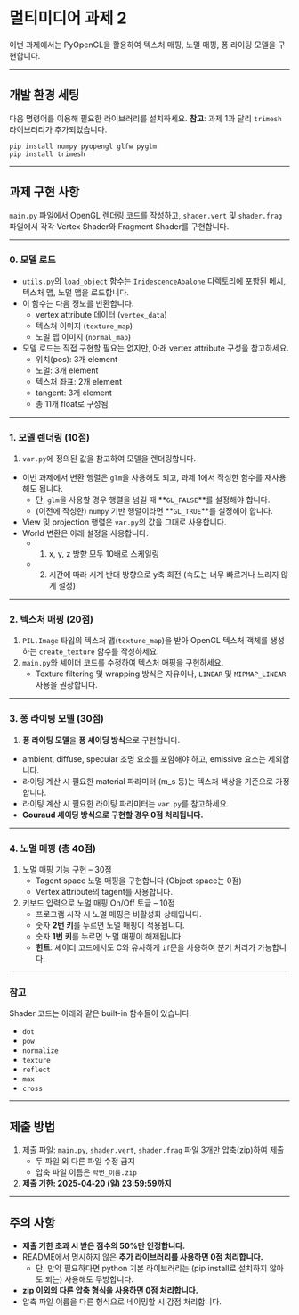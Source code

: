 # 멀티미디어 과제 2
이번 과제에서는 PyOpenGL을 활용하여 텍스처 매핑, 노멀 매핑, 퐁 라이팅 모델을 구현합니다.

---

## 개발 환경 세팅
다음 명령어를 이용해 필요한 라이브러리를 설치하세요.
**참고**: 과제 1과 달리 `trimesh` 라이브러리가 추가되었습니다.
```
pip install numpy pyopengl glfw pyglm
pip install trimesh
```

---

## 과제 구현 사항
`main.py` 파일에서 OpenGL 렌더링 코드를 작성하고, `shader.vert` 및 `shader.frag` 파일에서 각각 Vertex Shader와 Fragment Shader를 구현합니다.


---

### 0. 모델 로드
- `utils.py`의 `load_object` 함수는 `IridescenceAbalone` 디렉토리에 포함된 메시, 텍스처 맵, 노멀 맵을 로드합니다.
- 이 함수는 다음 정보를 반환합니다.
  - vertex attribute 데이터 (`vertex_data`)
  - 텍스처 이미지 (`texture_map`)
  - 노멀 맵 이미지 (`normal_map`)
- 모델 로드는 직접 구현할 필요는 없지만, 아래 vertex attribute 구성을 참고하세요.
  - 위치(pos): 3개 element  
  - 노멀: 3개 element  
  - 텍스처 좌표: 2개 element  
  - tangent: 3개 element  
  - 총 11개 float로 구성됨

---

### 1. 모델 렌더링 (10점)
1. `var.py`에 정의된 값을 참고하여 모델을 렌더링합니다.

- 이번 과제에서 변환 행렬은 `glm`을 사용해도 되고, 과제 1에서 작성한 함수를 재사용해도 됩니다.
  - 단, `glm`을 사용할 경우 행렬을 넘길 때 **`GL_FALSE`**를 설정해야 합니다.
  - (이전에 작성한) `numpy` 기반 행렬이라면 **`GL_TRUE`**를 설정해야 합니다.
- View 및 projection 행렬은 `var.py`의 값을 그대로 사용합니다.
- World 변환은 아래 설정을 사용합니다.
  - 1. x, y, z 방향 모두 10배로 스케일링
  - 2. 시간에 따라 시계 반대 방향으로 y축 회전 (속도는 너무 빠르거나 느리지 않게 설정)

---

### 2. 텍스처 매핑 (20점)
1. `PIL.Image` 타입의 텍스처 맵(`texture_map`)을 받아 OpenGL 텍스처 객체를 생성하는 `create_texture` 함수를 작성하세요.  
2. `main.py`와 셰이더 코드를 수정하여 텍스처 매핑을 구현하세요.  
   - Texture filtering 및 wrapping 방식은 자유이나, `LINEAR` 및 `MIPMAP_LINEAR` 사용을 권장합니다.

---
  
### 3. 퐁 라이팅 모델 (30점)
1. **퐁 라이팅 모델**을 **퐁 셰이딩 방식**으로 구현합니다.
- ambient, diffuse, specular 조명 요소를 포함해야 하고, emissive 요소는 제외합니다.
- 라이팅 계산 시 필요한 material 파라미터 (m_s 등)는 텍스처 색상을 기준으로 가정합니다.
- 라이팅 계산 시 필요한 라이팅 파라미터는 `var.py`를 참고하세요.
- **Gouraud 셰이딩 방식으로 구현할 경우 0점 처리됩니다.**

---

### 4. 노멀 매핑 (총 40점)
1. 노멀 매핑 기능 구현 – 30점
   - Tagent space 노멀 매핑을 구현합니다 (Object space는 0점)
   - Vertex attribute의 tagent를 사용합니다.
2. 키보드 입력으로 노멀 매핑 On/Off 토글 – 10점  
   - 프로그램 시작 시 노멀 매핑은 비활성화 상태입니다.  
   - 숫자 **2번 키**를 누르면 노멀 매핑이 적용됩니다.  
   - 숫자 **1번 키**를 누르면 노멀 매핑이 해제됩니다.  
   - **힌트**: 셰이더 코드에서도 C와 유사하게 `if`문을 사용하여 분기 처리가 가능합니다.

---


### 참고
Shader 코드는 아래와 같은 built-in 함수들이 있습니다.
- `dot`
- `pow`
- `normalize`
- `texture`
- `reflect`
- `max`
- `cross`

---


## 제출 방법
1. 제출 파일: `main.py`, `shader.vert`, `shader.frag` 파일 3개만 압축(zip)하여 제출
   - 두 파일 외 다른 파일 수정 금지
   - 압축 파일 이름은 `학번_이름.zip`
2. **제출 기한: 2025-04-20 (일) 23:59:59까지**

---

## 주의 사항
- **제출 기한 초과 시 받은 점수의 50%만 인정합니다.**
- README에서 명시하지 않은 **추가 라이브러리를 사용하면 0점 처리합니다.**
  - 단, 만약 필요하다면 python 기본 라이브러리는 (pip install로 설치하지 않아도 되는) 사용해도 무방합니다.
- **zip 이외의 다른 압축 형식을 사용하면 0점 처리합니다.**
- 압축 파일 이름을 다른 형식으로 네이밍할 시 감점 처리합니다.